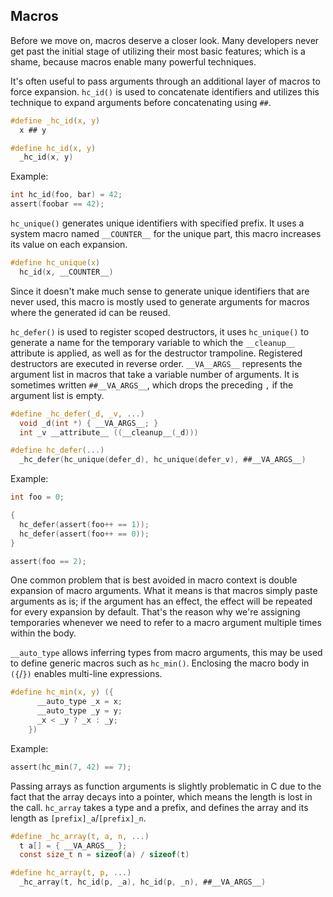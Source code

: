 ## Macros
Before we move on, macros deserve a closer look. Many developers never get past the initial stage of utilizing their most basic features; which is a shame, because macros enable many powerful techniques.

It's often useful to pass arguments through an additional layer of macros to force expansion. `hc_id()` is used to concatenate identifiers and utilizes this technique to expand arguments before concatenating using `##`.

```C
#define _hc_id(x, y)
  x ## y

#define hc_id(x, y)
  _hc_id(x, y)
```

Example:
```C
int hc_id(foo, bar) = 42;
assert(foobar == 42);
```

`hc_unique()` generates unique identifiers with specified prefix. It uses a system macro named `__COUNTER__` for the unique part, this macro increases its value on each expansion.

```C
#define hc_unique(x)
  hc_id(x, __COUNTER__)
```

Since it doesn't make much sense to generate unique identifiers that are never used, this macro is mostly used to generate arguments for macros where the generated id can be reused.

`hc_defer()` is used to register scoped destructors, it uses `hc_unique()` to generate a name for the temporary variable to which the `__cleanup__` attribute is applied, as well as for the destructor trampoline. Registered destructors are executed in reverse order. `__VA__ARGS__` represents the argument list in macros that take a variable number of arguments. It is sometimes written `##__VA_ARGS__`, which drops the preceding `,` if the argument list is empty.

```C
#define _hc_defer(_d, _v, ...)			
  void _d(int *) { __VA_ARGS__; }		
  int _v __attribute__ ((__cleanup__(_d)))

#define hc_defer(...)
  _hc_defer(hc_unique(defer_d), hc_unique(defer_v), ##__VA_ARGS__)
```
Example:
```C
int foo = 0;

{
  hc_defer(assert(foo++ == 1));
  hc_defer(assert(foo++ == 0));
}

assert(foo == 2);
```

One common problem that is best avoided in macro context is double expansion of macro arguments. What it means is that macros simply paste arguments as is; if the argument has an effect, the effect will be repeated for every expansion by default. That's the reason why we're assigning temporaries whenever we need to refer to a macro argument multiple times within the body.

`__auto_type` allows inferring types from macro arguments, this may be used to define generic macros such as `hc_min()`. Enclosing the macro body in `({`/`})` enables multi-line expressions.

```C
#define hc_min(x, y) ({				
      __auto_type _x = x;			
      __auto_type _y = y;			
      _x < _y ? _x : _y;			
    })						
```

Example:
```C
assert(hc_min(7, 42) == 7);
```

Passing arrays as function arguments is slightly problematic in C due to the fact that the array decays into a pointer, which means the length is lost in the call. `hc_array` takes a type and a prefix, and defines the array and its length as `[prefix]_a`/`[prefix]_n`.

```C
#define _hc_array(t, a, n, ...)			
  t a[] = { __VA_ARGS__ };			
  const size_t n = sizeof(a) / sizeof(t)		

#define hc_array(t, p, ...)					
  _hc_array(t, hc_id(p, _a), hc_id(p, _n), ##__VA_ARGS__)
```